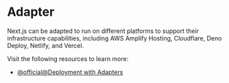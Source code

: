 # Adapter

Next.js can be adapted to run on different platforms to support their infrastructure capabilities, including AWS Amplify Hosting, Cloudflare, Deno Deploy, Netlify, and Vercel.

Visit the following resources to learn more:

- [@official@Deployment with Adapters](https://nextjs.org/docs/app/getting-started/deploying#adapters)